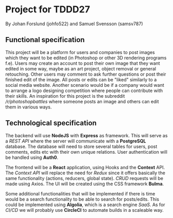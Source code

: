 # Project for TDDD27 
By Johan Forslund (johfo522) and Samuel Svensson (samsv787)

## Functional specification
This project will be a platform for users and companies to post images which they want to be edited (in Photoshop or other 3D rendering programs f.e). 
Users may create an account to post their own image that they want edited in some way, maybe as an art project, object removal or general retouching. 
Other users may comment to ask further questions or post their finished edit of the image. All posts or edits can be "liked" similarly to a social media website. 
Another scenario would be if a company would want to arrange a logo designing competition where people can contribute with their skills. 
An inspiration for this project is the subreddit _/r/photoshopbattles_ where someone posts an image and others can edit them in various ways.  

## Technological specification
The backend will use **NodeJS** with **Express** as framework. This will serve as a _REST API_ where the server will communicate with a **PostgreSQL** database.
The database will need to store several tables for users, post comments, edits etc with their own unique relations. User authentication will be handled using **Auth0**.

The frontend will be a **React** application, using Hooks and the **Context** API. The _Context API_ will replace the need for _Redux_ since it offers basically the same functionality (actions, reducers, global state). _CRUD_ requests will be made using Axios. The UI will be created using the CSS framework **Bulma**.

Some additional functionalities that will be implemented if there is time would be a search functionality to be able to search for posts/edits. This could be implemented using **Algolia**, which is a search engine _SaaS_.
As for _CI/CD_ we will probably use **CircleCI** to automate builds in a scaleable way. 

